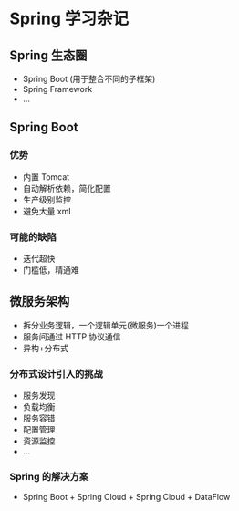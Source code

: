 # Spring 学习杂记

## Spring 生态圈

- Spring Boot (用于整合不同的子框架)
- Spring Framework
- ...

## Spring Boot

### 优势

- 内置 Tomcat
- 自动解析依赖，简化配置
- 生产级别监控
- 避免大量 xml

### 可能的缺陷

- 迭代超快
- 门槛低，精通难

## 微服务架构

- 拆分业务逻辑，一个逻辑单元(微服务)一个进程
- 服务间通过 HTTP 协议通信
- 异构+分布式

### 分布式设计引入的挑战

- 服务发现
- 负载均衡
- 服务容错
- 配置管理
- 资源监控
- ...

### Spring 的解决方案

- Spring Boot + Spring Cloud + Spring Cloud + DataFlow